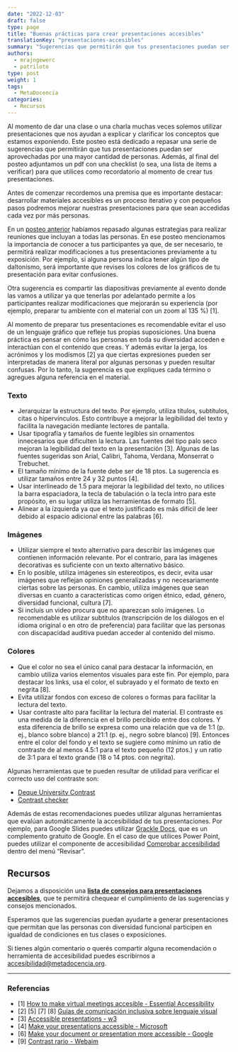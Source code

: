 ```yaml
---
date: "2022-12-03"
draft: false
type: page
title: "Buenas prácticas para crear presentaciones accesibles"
translationKey: "presentaciones-accesibles"
summary: "Sugerencias que permitirán que tus presentaciones puedan ser aprovechadas por una mayor cantidad de personas"
authors: 
  - mrajngewerc
  - patriloto
type: post
weight: 1
tags: 
  - MetaDocencia
categories:
  - Recursos
---
```


Al momento de dar una clase o una charla muchas veces solemos utilizar presentaciones que nos ayudan a explicar y clarificar los conceptos que estamos exponiendo. Este posteo está dedicado a repasar una serie de sugerencias que permitirán que tus presentaciones puedan ser aprovechadas por una mayor cantidad de personas. Además, al final del posteo adjuntamos un pdf con una checklist (o sea, una lista de ítems a verificar) para que utilices como recordatorio al momento de crear tus presentaciones.

Antes de comenzar recordemos una premisa que es importante destacar: desarrollar materiales accesibles es un proceso iterativo y con pequeños pasos podremos mejorar nuestras presentaciones para que sean accedidas cada vez por más personas.

En un [posteo anterior](/post/accesibilidad_1/) habíamos repasado algunas estrategias para realizar reuniones que incluyan a todas las personas. En ese posteo mencionamos la importancia de conocer a tus participantes ya que, de ser necesario, te permitirá realizar modificaciones a tus presentaciones previamente a tu exposición. Por ejemplo, si alguna persona indica tener algún tipo de daltonismo, será importante que revises los colores de los gráficos de tu presentación para evitar confusiones.

Otra sugerencia es compartir las diapositivas previamente al evento donde las vamos a utilizar ya que tenerlas por adelantado permite a los participantes realizar modificaciones que mejorarán su experiencia (por ejemplo, preparar tu ambiente con el material con un zoom al 135 %) [1].

Al momento de preparar tus presentaciones es recomendable evitar el uso de un lenguaje gráfico que refleje tus propias suposiciones. Una buena práctica es pensar en cómo las personas en toda su diversidad acceden e interactúan con el contenido que creas. Y además evitar la jerga, los acrónimos y los modismos [2] ya que ciertas expresiones pueden ser interpretadas de manera literal por algunas personas y pueden resultar confusas. Por lo tanto, la sugerencia es que expliques cada término o agregues alguna referencia en el material.

### Texto

- Jerarquizar la estructura del texto. Por ejemplo, utiliza títulos, subtítulos, citas o hipervínculos. Esto contribuye a mejorar la legibilidad del texto y facilita la navegación mediante lectores de pantalla.
- Usar tipografía y tamaños de fuente legibles sin ornamentos innecesarios que dificulten la lectura. Las fuentes del tipo palo seco mejoran la legibilidad del texto en la presentación [3]. Algunas de las fuentes sugeridas son Arial, Calibri, Tahoma, Verdana, Monserrat o Trebuchet.
- El tamaño mínimo de la fuente debe ser de 18 ptos. La sugerencia es utilizar tamaños entre 24 y 32 puntos [4].
- Usar interlineado de 1.5 para mejorar la legibilidad del texto, no utilices la barra espaciadora, la tecla de tabulación o la tecla intro para este propósito, en su lugar utiliza las herramientas de formato [5].
- Alinear a la izquierda ya que el texto justificado es más difícil de leer debido al espacio adicional entre las palabras [6].

### Imágenes

- Utilizar siempre el texto alternativo para describir las imágenes que contienen información relevante. Por el contrario, para las imágenes decorativas es suficiente con un texto alternativo básico.
- En lo posible, utiliza imágenes sin estereotipos, es decir, evita usar imágenes que reflejan opiniones generalizadas y no necesariamente ciertas sobre las personas. En cambio, utiliza imágenes que sean diversas en cuanto a características como origen étnico, edad, género, diversidad funcional, cultura [7].
- Si incluís un video procura que no aparezcan solo imágenes. Lo recomendable es utilizar subtítulos (transcripción de los diálogos en el idioma original o en otro de preferencia) para facilitar que las personas con discapacidad auditiva puedan acceder al contenido del mismo.

### Colores

- Que el color no sea el único canal para destacar la información, en cambio utiliza varios elementos visuales para este fin. Por ejemplo, para destacar los links, usa el color, el subrayado y el formato de texto en negrita [8].
- Evita utilizar fondos con exceso de colores o formas para facilitar la lectura del texto.
- Usar contraste alto para facilitar la lectura del material. El contraste es una medida de la diferencia en el brillo percibido entre dos colores. Y esta diferencia de brillo se expresa como una relación que va de 1:1 (p. ej., blanco sobre blanco) a 21:1 (p. ej., negro sobre blanco) [9]. Entonces entre el color del fondo y el texto se sugiere como mínimo un ratio de contraste de al menos 4.5:1 para el texto pequeño (12 ptos.) y un ratio de 3:1 para el texto grande (18 o 14 ptos. con negrita).

Algunas herramientas que te pueden resultar de utilidad para verificar el correcto uso del contraste son:

- [Deque University Contrast](https://dequeuniversity.com/color-contrast)
- [Contrast checker](https://contrastchecker.com/)

Además de estas recomendaciones puedes utilizar algunas herramientas que evalúan automáticamente la accesibilidad de tus presentaciones. Por ejemplo, para Google Slides puedes utilizar [Grackle Docs](https://www.grackledocs.com/), que es un complemento gratuito de Google. En el caso de que utilices Power Point, puedes utilizar el componente de accesibilidad [Comprobar accesibilidad](https://support.microsoft.com/es-es/office/reglas-del-comprobador-de-accesibilidad-651e08f2-0fc3-4e10-aaca-74b4a67101c1) dentro del menú “Revisar”.

## Recursos

Dejamos a disposición una **[lista de consejos para presentaciones accesibles](https://drive.google.com/file/d/1sBeuVn8koBm9vRkcyTvW5yEN6F109lVs/view?usp=sharing)**, que te permitirá chequear el cumplimiento de las sugerencias y consejos mencionados.

Esperamos que las sugerencias puedan ayudarte a generar presentaciones que permitan que las personas con diversidad funcional participen en igualdad de condiciones en tus clases o exposiciones. 

Si tienes algún comentario o querés compartir alguna recomendación o herramienta de accesibilidad puedes escribirnos a accesibilidad@metadocencia.org.

---

### Referencias
- [1] [How to make virtual meetings accesible - Essential Accessibility](https://www.essentialaccessibility.com/blog/how-to-make-virtual-meetings-accessible)  
- [2] [5] [7] [8] [Guías de comunicación inclusiva sobre lenguaje visual](https://modii.org/guia-lenguaje-visual/)  
- [3] [Accessible presentations - w3](https://www.w3.org/WAI/teach-advocate/accessible-presentations/#simple-language)  
- [4] [Make your presentations accessible - Microsoft](https://support.microsoft.com/en-us/office/make-your-powerpoint-presentations-accessible-to-people-with-disabilities-6f7772b2-2f33-4bd2-8ca7-dae3b2b3ef25#:~:text=In%20PowerPoint%2C%20the%20Accessibility%20Checker,%2C%20select%20Review%20%3E%20Check%20Accessibility)  
- [6] [Make your document or presentation more accessible - Google](https://support.google.com/docs/answer/6199477?hl=e)  
- [9] [Contrast rario - Webaim](https://webaim.org/articles/contrast/#ratio)  
